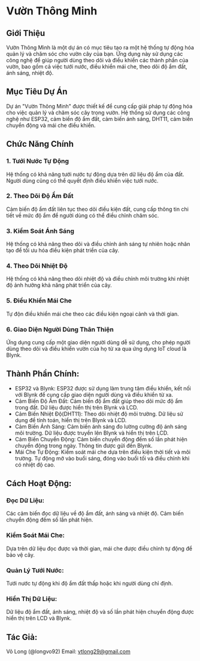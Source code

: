 # Vườn Thông Minh

## Giới Thiệu

Vườn Thông Minh là một dự án có mục tiêu tạo ra một hệ thống tự động hóa quản lý và chăm sóc cho vườn cây của bạn. Ứng dụng này sử dụng các công nghệ để giúp người dùng theo dõi và điều khiển các thành phần của vườn, bao gồm cả việc tưới nước, điều khiển mái che, theo dõi độ ẩm đất, ánh sáng, nhiệt độ.

## Mục Tiêu Dự Án

Dự án "Vườn Thông Minh" được thiết kế để cung cấp giải pháp tự động hóa cho việc quản lý và chăm sóc cây trong vườn. Hệ thống sử dụng các công nghệ như ESP32, cảm biến độ ẩm đất, cảm biến ánh sáng, DHT11, cảm biến chuyển động và mái che điều khiển.

## Chức Năng Chính

### 1. Tưới Nước Tự Động

Hệ thống có khả năng tưới nước tự động dựa trên dữ liệu độ ẩm của đất. Người dùng cũng có thể quyết định điều khiển việc tưới nước.

### 2. Theo Dõi Độ Ẩm Đất

Cảm biến độ ẩm đất liên tục theo dõi điều kiện đất, cung cấp thông tin chi tiết về mức độ ẩm để người dùng có thể điều chỉnh chăm sóc.

### 3. Kiểm Soát Ánh Sáng

Hệ thống có khả năng theo dõi và điều chỉnh ánh sáng tự nhiên hoặc nhân tạo để tối ưu hóa điều kiện phát triển của cây.

### 4. Theo Dõi Nhiệt Độ

Hệ thống có khả năng theo dõi nhiệt độ và điều chỉnh môi trường khi nhiệt độ ảnh hưởng khả năng phát triển của cây.

### 5. Điều Khiển Mái Che

Tự độn điều khiển mái che theo các điều kiện ngoại cảnh và thời gian.

### 6. Giao Diện Người Dùng Thân Thiện

Ứng dụng cung cấp một giao diện người dùng dễ sử dụng, cho phép người dùng theo dõi và điều khiển vườn của họ từ xa qua ứng dụng IoT cloud là Blynk.

## Thành Phần Chính:

- ESP32 và Blynk: ESP32 được sử dụng làm trung tâm điều khiển, kết nối với Blynk để cung cấp giao diện người dùng và điều khiển từ xa.
- Cảm Biến Độ Ẩm Đất: Cảm biến độ ẩm đất giúp theo dõi mức độ ẩm trong đất. Dữ liệu được hiển thị trên Blynk và LCD.
- Cảm Biến Nhiệt Độ(DHT11): Theo dõi nhiệt độ môi trường. Dữ liệu sử dụng để tính toán, hiển thị trên Blynk và LCD.
- Cảm Biến Ánh Sáng: Cảm biến ánh sáng đo lường cường độ ánh sáng môi trường. Dữ liệu được truyền lên Blynk và hiển thị trên LCD.
- Cảm Biến Chuyển Động: Cảm biến chuyển động đếm số lần phát hiện chuyển động trong ngày. Thông tin được gửi đến Blynk.
- Mái Che Tự Động: Kiểm soát mái che dựa trên điều kiện thời tiết và môi trường. Tự động mở vào buổi sáng, đóng vào buổi tối và điều chỉnh khi có nhiệt độ cao.

## Cách Hoạt Động:

### Đọc Dữ Liệu:

Các cảm biến đọc dữ liệu về độ ẩm đất, ánh sáng và nhiệt độ.
Cảm biến chuyển động đếm số lần phát hiện.

### Kiểm Soát Mái Che:

Dựa trên dữ liệu đọc được và thời gian, mái che được điều chỉnh tự động để bảo vệ cây.

### Quản Lý Tưới Nước:

Tưới nước tự động khi độ ẩm đất thấp hoặc khi người dùng chỉ định.

### Hiển Thị Dữ Liệu:

Dữ liệu độ ẩm đất, ánh sáng, nhiệt độ và số lần phát hiện chuyển động được hiển thị trên LCD và Blynk.

## Tác Giả:

Võ Long (@longvo92)
Email: vtlong29@gmail.com
